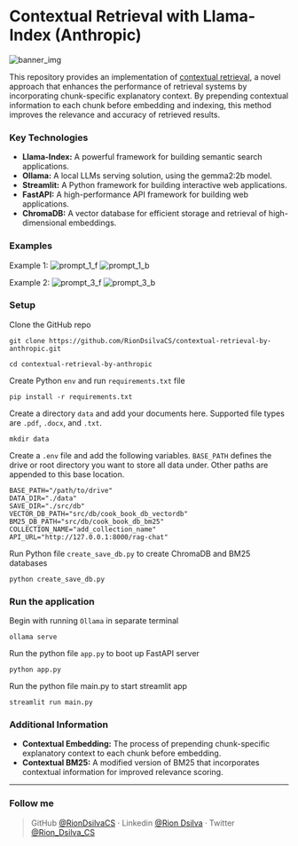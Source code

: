 # Contextual Retrieval with Llama-Index (Anthropic)
![banner_img](./img/dataflow.png)

This repository provides an implementation of [contextual retrieval](https://www.anthropic.com/news/contextual-retrieval), a novel approach that enhances the performance of retrieval systems by incorporating chunk-specific explanatory context. By prepending contextual information to each chunk before embedding and indexing, this method improves the relevance and accuracy of retrieved results.

### Key Technologies

- **Llama-Index:** A powerful framework for building semantic search applications.
- **Ollama:** A local LLMs serving solution, using the gemma2:2b model.
- **Streamlit:** A Python framework for building interactive web applications.
- **FastAPI:** A high-performance API framework for building web applications.
- **ChromaDB:** A vector database for efficient storage and retrieval of high-dimensional embeddings.

### Examples

Example 1:
![prompt_1_f](./img/prompt_1_f.png)
![prompt_1_b](./img/prompt_1_s.png)

Example 2:
![prompt_3_f](./img/prompt_2_f.png)
![prompt_3_b](./img/prompt_2_s.png)

### Setup

Clone the GitHub repo
```shell
git clone https://github.com/RionDsilvaCS/contextual-retrieval-by-anthropic.git
```
```shell
cd contextual-retrieval-by-anthropic
```

Create Python `env` and run `requirements.txt` file
```shell 
pip install -r requirements.txt
```

Create a directory `data` and add your documents here. Supported file types are
`.pdf`, `.docx`, and `.txt`.
```shell
mkdir data
```

Create a `.env` file and add the following variables. `BASE_PATH` defines the
drive or root directory you want to store all data under. Other paths are
appended to this base location.
```shell
BASE_PATH="/path/to/drive"
DATA_DIR="./data"
SAVE_DIR="./src/db"
VECTOR_DB_PATH="src/db/cook_book_db_vectordb"
BM25_DB_PATH="src/db/cook_book_db_bm25"
COLLECTION_NAME="add_collection_name"
API_URL="http://127.0.0.1:8000/rag-chat"
```

Run Python file `create_save_db.py` to create ChromaDB and BM25 databases 
```shell
python create_save_db.py
```

### Run the application 

Begin with running `Ollama` in separate terminal 
```shell
ollama serve
```

Run the python file `app.py` to boot up FastAPI server
```shell
python app.py
```

Run the python file main.py to start streamlit app
```shell
streamlit run main.py
```

### Additional Information

- **Contextual Embedding:** The process of prepending chunk-specific explanatory context to each chunk before embedding.
- **Contextual BM25:** A modified version of BM25 that incorporates contextual information for improved relevance scoring.

----
### Follow me

>GitHub [@RionDsilvaCS](https://github.com/RionDsilvaCS)  ·  Linkedin [@Rion Dsilva](https://www.linkedin.com/in/rion-dsilva-043464229/)   ·  Twitter [@Rion_Dsilva_CS](https://twitter.com/rion_dsilva_cs)
